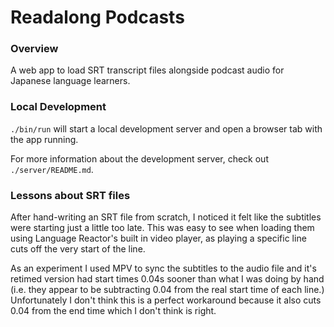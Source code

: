 # Readalong Podcasts

### Overview
A web app to load SRT transcript files alongside podcast audio for Japanese language learners.

### Local Development
`./bin/run` will start a local development server and open a browser tab with the app running.

For more information about the development server, check out `./server/README.md`.

### Lessons about SRT files
After hand-writing an SRT file from scratch, I noticed it felt like the subtitles were starting just a little too late. This was easy to see when loading them using Language Reactor's built in video player, as playing a specific line cuts off the very start of the line.

As an experiment I used MPV to sync the subtitles to the audio file and it's retimed version had start times 0.04s sooner than what I was doing by hand (i.e. they appear to be subtracting 0.04 from the real start time of each line.) Unfortunately I don't think this is a perfect workaround because it also cuts 0.04 from the end time which I don't think is right.
